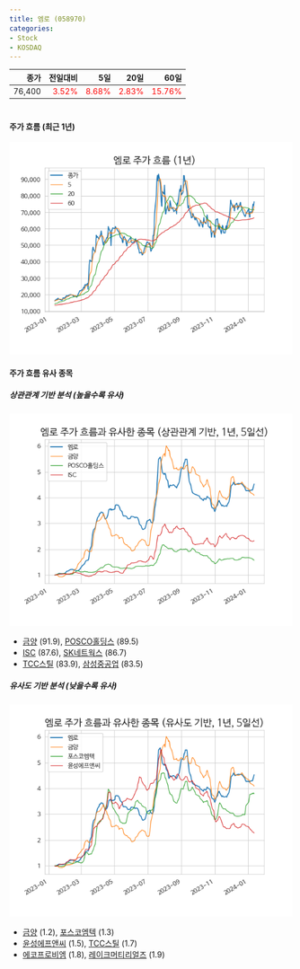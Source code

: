 ```yaml
---
title: 엠로 (058970)
categories:
- Stock
- KOSDAQ
---
```


|종가|전일대비|5일|20일|60일|
|---:|-------:|--:|---:|---:|
|76,400|<span style="color: red">3.52%</span>|<span style="color: red">8.68%</span>|<span style="color: red">2.83%</span>|<span style="color: red">15.76%</span>|

<!-- more -->
#
#### 주가 흐름 (최근 1년)
![058970](/assets/images/stock/058970.png)


#### 주가 흐름 유사 종목


##### 상관관계 기반 분석 (높을수록 유사)
![058970](/assets/images/stock/058970_corr.png)
- [금양](/001570/) (91.9), [POSCO홀딩스](/005490/) (89.5)
- [ISC](/095340/) (87.6), [SK네트웍스](/001740/) (86.7)
- [TCC스틸](/002710/) (83.9), [삼성중공업](/010140/) (83.5)


##### 유사도 기반 분석 (낮을수록 유사)	
![058970](/assets/images/stock/058970_sim.png)
- [금양](/001570/) (1.2), [포스코엠텍](/009520/) (1.3)
- [윤성에프앤씨](/372170/) (1.5), [TCC스틸](/002710/) (1.7)
- [에코프로비엠](/247540/) (1.8), [레이크머티리얼즈](/281740/) (1.9)